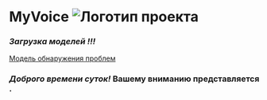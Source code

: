 # MyVoice ![Логотип проекта](voice.png)

### *Загрузка моделей !!!*

[Модель обнаружения проблем](https://downloader.disk.yandex.ru/disk/06f7f54d1fa80658517fde408700dec12bdaf9bfb13d8d799b301905056b4e12/662dc005/LNSgGX-_DPru2p3UujvUJanr6PFhsbEgw34nEektLhQrTgpLcPrZR40QiZXji9LG8qKT_G1d9elE6w7tPPGIIA%3D%3D?uid=0&filename=tiny_ready.rar&disposition=attachment&hash=Dggc4Bpf3czvJlx8BmIpepusWLSqC65JXSgQLc9nShWziI0ZaJmVCJkyiOTDW/Pwq/J6bpmRyOJonT3VoXnDag%3D%3D&limit=0&content_type=application%2Fx-rar&owner_uid=255254077&fsize=109000489&hid=bbd7cba9c737f9e418ae7b390510ff74&media_type=compressed&tknv=v2)

### *Доброго времени суток!* **Вашему вниманию** представляется .
